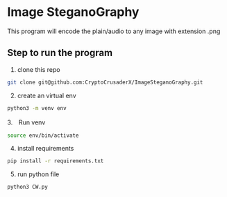 # Image SteganoGraphy

This program will encode the plain/audio to any image with extension .png

## Step to run the program

1. clone this repo 

```bash
git clone git@github.com:CryptoCrusaderX/ImageSteganoGraphy.git
```

2. create an virtual env

```bash
python3 -m venv env
```

3.　Run venv 
```bash
source env/bin/activate
```

4. install requirements
```bash
pip install -r requirements.txt
```

5. run python file
```bash
python3 CW.py
```